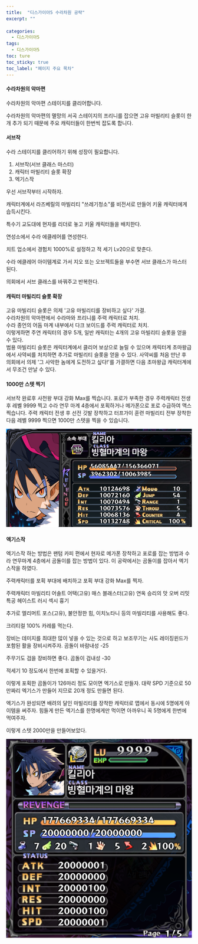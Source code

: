 ```yaml
---
title:  "디스가이아5 수라차원 공략"
excerpt: ""

categories:
  - 디스가이아5
tags:
  - 디스가이아5
toc: ture
toc_sticky: true
toc_label: "페이지 주요 목차"
---
```


#### 수라차원의 악마편
수라차원의 악마편 스테이지를 클리어합니다.

수라차원의 악마편의 멸망의 서곡 스테이지의 프리니를 잡으면 고유 마빌리티 슬롯이 한개 추가 되기 때문에 주요 캐릭터들이 한번씩 잡도록 합니다.

#### 서브작
수라 스테이지를 클리어하기 위해 성장이 필요합니다.
1. 서브작(서브 클래스 마스터)
2. 캐릭터 마빌리티 슬롯 확장
3. 엑기스작

우선 서브작부터 시작하자.

캐릭터계에서 라즈베릴의 마빌리티 "쓰레기청소"를 비전서로 만들어 키울 캐릭터에게 습득시킨다.

특수기 교도대에 현자를 리더로 놓고 키울 캐릭터들을 배치한다.

연성소에서 수라 에클레어를 연성한다.

치트 업소에서 경험치 1000%로 설정하고 적 세기 Lv20으로 맞춘다.

수라 에클레어 아이템계로 가서 지오 또는 오브젝트들을 부수면 서브 클래스가 마스터 된다. 

의회에서 서브 클래스를 바꿔주고 반복한다.

#### 캐릭터 마빌리티 슬롯 확장
고유 마빌리티 슬롯은 의제 '고유 마빌리티를 장비하고 싶다' 가결.  
수라차원의 악마편에서 수라마와 프리니를 주력 캐릭터로 처치.  
수라 종언의 어둠 마계 내부에서 다크 보이드를 주력 캐릭터로 처치.  
이렇게하면 주연 캐릭터의 경우 5개, 일반 캐릭터는 4개의 고유 마빌리티 슬롯을 얻을 수 있다.  
범용 마빌리티 슬롯은 캐릭터계에서 클리어 보상으로 늘릴 수 있으며 캐릭터계 초마왕급에서 사약씨를 처치하면 추가로 마빌리티 슬롯을 얻을 수 있다. 사약씨를 처음 만난 후 의회에서 의제 '그 사악한 놈에게 도전하고 싶다!'를 가결하면 다음 초마왕급 캐릭터계에서 무조건 만날 수 있다.

#### 1000만 스텟 찍기
서브작 완료후 사천왕 부대 강화 Max를 찍습니다. 포로가 부족한 경우 주력캐릭터 전생후 레벨 9999 찍고 수라 연무 마계 4층에서 포획하거나 메가폰으로 포로 수급하여 맥스 찍습니다.
주력 캐릭터 전생 후 선전 깃발 장착하고 터프가이 훈련 마빌리티 전부 장착한다음 레벨 9999 찍으면 1000만 스텟을 찍을 수 있습니다.

![disgaea-pc-cover](/assets/images/disgaea5/10000000.png)

#### 엑기스작
엑기스작 하는 방법은 팬텀 카피 편에서 현자로 메가폰 장착하고 포로를 잡는 방법과 수라 연무마계 4층에서 곰돌이를 잡는 방법이 있다.
이 공략에서는 곰돌이를 잡아서 엑기스작을 하였다.

주력캐릭터를 포획 부대에 배치하고 포획 부대 강화 Max를 찍자.

주력캐릭터 마빌리티
어솔트 어택(고유)
매스 블래스터(고유)
연옥
승리의 맛
오버 리밋
특공
헤이스트 러시
섹시 흉기

추가로 엘리머트 포스(고유), 불안정한 힘, 이치노타니 등의 마빌리티를 사용해도 좋다.

크리티컬 100% 카레를 먹는다.

장비는 데미지를 최대한 많이 넣을 수 있는 것으로 하고 보조무기는 사도 레이징윈드가 포함된 활을 장비시켜주자. 곰돌이 바람내성 -25

주무기도 검을 장비하면 좋다. 곰돌이 검내성 -30

적세기 10 정도에서 한번에 포획할 수 있을거다.

이렇게 포획한 곰돌이가 126마리 정도 모이면 엑기스로 만들자. 대략 SPD 기준으로 50만짜리 엑기스가 만들어 지므로 20개 정도 만들면 된다.

엑기스가 완성되면 배려의 달인 마빌리티를 장착한 캐릭터로 맵에서 동시에 5명에게 아이템을 써주자. 힘들게 만든 엑기스를 한명에게만 먹이면 아까우니 꼭 5명에게 한번에 먹여주자.

이렇게 스텟 2000만을 만들어보았다.

![disgaea-pc-cover](/assets/images/disgaea5/20000000-2.png)














